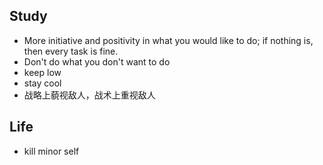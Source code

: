 ## Study
- More initiative and positivity in what you would like to do; if nothing is, then every task is fine. 
- Don't do what you don't want to do
- keep low
- stay cool
- 战略上藐视敌人，战术上重视敌人


## Life
- kill minor self

